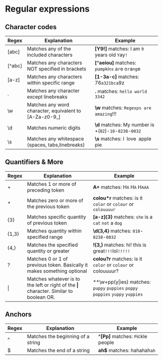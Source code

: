 # Regular expressions

## Character codes

| Regex  | Explanation                                            | Example                                                 |
| ------ | ------------------------------------------------------ | ------------------------------------------------------- |
| [abc]  | Matches any of the included characters                 | **[Y9!]** matches: I am `9` years old `Y`ay`!`          |
| [^abc] | Matches any characters NOT specified in brackets       | **[^aeiou]** matches: `p`u`mpk`i`ns` a`r`e o`r`a`ng`e   |
| [a-z]  | Matches any characters within specific range           | **[1-3a-c]** matches: 76`a321bca`9z                     |
| .      | Matches any character except linebreaks                | **.**  matches: `hello world 3342`                      |
| \w     | Matches any word character, equivalent to [A-Za-z0-9_] | **\w** matches: `Regexps are amazing`!!!                |
| \d     | Matches numeric digits                                 | **\d** matches: My number is +(`82`)-`10`-`8238`-`0032` |
| \s     | Matches any whitespace (spaces, tabs,linebreaks)       | **\s** matches: I` `love` `apple` `pie                  |


## Quantifiers & More
| Regex | Explanation                                                                              | Example                                                                        |
| ----- | ---------------------------------------------------------------------------------------- | ------------------------------------------------------------------------------ |
| +     | Matches 1 or more of preceding token                                                     | **A+** matches: H`A` H`A` H`AAA`                                               |
| *     | Matches zero or more of the previous token                                               | **colou\*r** matches: is it `color` or `colour` or `colouuuur`                 |
| {3}   | Matches specific quantity of previous token                                              | **[a-z]{3}** matches: `she` is a `cat` `not` a `dog`                           |
| {1,3} | Matches quantity within specified range                                                  | **\d{3,4}** matches: `010`-`8238`-`0032`                                       |
| {4,}  | Matches the specified quantity or greater                                                | **!{3,}** matches: hi! this is great`!!!`lol`!!!!!`                            |
| ?     | Matches 0 or 1 of previous token. Basically it makes something optional                  | **colou?r** matches: is it `color` or `colour` or colouuuur?                   |
| \|    | Matches whatever is to the left or right of the **\|** character. Similar to boolean OR. | **\w+pp(y\|ies) matches: `puppy` `puppies` `poppy` `poppies` `yuppy` `yuppies` |


## Anchors

| Regex | Explanation                       | Example                             |
| ----- | --------------------------------- | ----------------------------------- |
| ^     | Matches the beginning of a string | **\^[Pp]** matches: `P`ickle people |
| $     | Matches the end of a string       | **ah$** matches: hahahah`ah`        |


